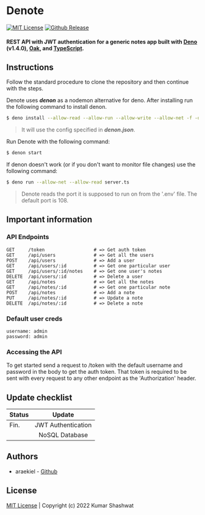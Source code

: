 # Denote

<a href="https://github.com/araekiel/denote/blob/main/LICENSE"><img alt="MIT License" src="https://img.shields.io/apm/l/atomic-design-ui.svg?"></a>
<a href="https://github.com/araekiel/denote/releases/tag/v1.0"><img alt="Github Release" src="https://img.shields.io/badge/release-v1.0-blue"></a>

<h4>REST API with JWT authentication for a generic notes app built with <a href="https://deno.land/">Deno</a> (v1.4.0), <a href="https://github.com/oakserver/oak">Oak</a>, and <a href="https://www.typescriptlang.org/">TypeScript</a>.</h4>

## Instructions

Follow the standard procedure to clone the repository and then continue with the steps.

Denote uses ***denon*** as a nodemon alternative for deno. After installing run the following command to install denon. 

```bash
$ deno install --allow-read --allow-run --allow-write --allow-net -f -q --unstable https://deno.land/x/denon@2.4.0/denon.ts
```

> It will use the config specified in ***denon.json***.

Run Denote with the following command:

```bash
$ denon start
```

If denon doesn't work (or if you don't want to monitor file changes) use the following command:

```bash
$ deno run --allow-net --allow-read server.ts
```

> Denote reads the port it is supposed to run on from the '.env' file. The default port is 108. 

## Important information 

### API Endpoints

```
GET     /token                  # => Get auth token
GET     /api/users              # => Get all the users
POST    /api/users              # => Add a user
GET     /api/users/:id          # => Get one particular user
GET     /api/users/:id/notes    # => Get one user's notes
DELETE  /api/users/:id          # => Delete a user
GET     /api/notes              # => Get all the notes
GET     /api/notes/:id          # => Get one particular note
POST    /api/notes              # => Add a note
PUT     /api/notes/:id          # => Update a note
DELETE  /api/notes/:id          # => Delete a note
```

### Default user creds 

```
username: admin
password: admin
```

### Accessing the API 

To get started send a request to /token with the default username and password in the body to get the auth token. That token is required to be sent with every request to any other endpoint as the 'Authorization' header.

## Update checklist

| Status |         Update         | 
|--------|:----------------------:|
|  Fin.  |   JWT Authentication   |
|        |     NoSQL Database     | 


## Authors

- araekiel - [Github](https://www.github.com/araekiel)

## License 

[MIT License](https://github.com/araekiel/denote/blob/main/LICENSE) | Copyright (c) 2022 Kumar Shashwat
